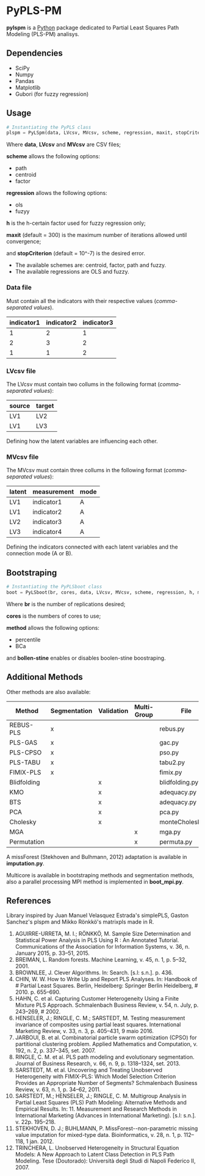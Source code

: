 # PyPLS-PM

**pylspm** is a [Python](http://www.python.org/) package dedicated to Partial Least Squares Path Modeling (PLS-PM) analisys.

## Dependencies

* SciPy
* Numpy
* Pandas
* Matplotlib
* Gubori (for fuzzy regression)

## Usage

```python
# Instantiating the PyPLS class
plspm = PyLSpm(data, LVcsv, MVcsv, scheme, regression, maxit, stopCriterion)
```

Where **data**, **LVcsv** and **MVcsv** are CSV files;

**scheme** allows the following options:

* path
* centroid
* factor

**regression** allows the following options:

* ols
* fuzyy

**h** is the h-certain factor used for fuzzy regression only;

**maxit** (default = 300) is the maximum number of iterations allowed until convergence;

and **stopCriterion** (default = 10^-7) is the desired error.

* The available schemes are: centroid, factor, path and fuzzy.
* The available regressions are OLS and fuzzy.

### Data file

Must contain all the indicators with their respective values (*comma-separated values*).

indicator1 | indicator2 | indicator3
-----------|------------|------------
1 | 2 | 1
2 | 3 | 2
1 | 1 | 2

### LVcsv file

The LVcsv must contain two collums in the following format (*comma-separated values*):

source | target
------ | ------
LV1 | LV2
LV1 | LV3

Defining how the latent variables are influencing each other.

### MVcsv file

The MVcsv must contain three collums in the following format (*comma-separated values*):

latent | measurement | mode
------ | ------------| ----
LV1 | indicator1 | A
LV1 | indicator2 | A
LV2 | indicator3 | A
LV3 | indicator4 | A

Defining the indicators connected with each latent variables and the connection mode (A or B).

## Bootstraping

```python
# Instantiating the PyPLSboot class
boot = PyLSboot(br, cores, data, LVcsv, MVcsv, scheme, regression, h, maxit, stopCriterion, method, boolen-stine)
```

Where **br** is the number of replications desired;

**cores** is the numbers of cores to use;

**method** allows the following options:

* percentile
* BCa

and **bollen-stine** enables or disables boolen-stine boostraping.

## Additional Methods

Other methods are also available:

Method | Segmentation | Validation | Multi-Group | File
------ | ------------ | ---------- | ----------- | ----
REBUS-PLS | x | | | rebus.py
PLS-GAS | x | | | gac.py
PLS-CPSO | x | | | pso.py
PLS-TABU | x | | | tabu2.py
FIMIX-PLS | x | | | fimix.py
Blidfolding | | x | | blidfolding.py
KMO | | x | | adequacy.py
BTS | | x | | adequacy.py
PCA | | x | | pca.py
Cholesky | | x | | monteCholesky.py
MGA | | | x | mga.py
Permutation | | | x | permuta.py

A missForest (Stekhoven and Bulhmann, 2012) adaptation is available in **imputation.py**.

Multicore is available in bootstraping methods and segmentation methods, also a parallel processing MPI method is implemented in **boot_mpi.py**.

## References

Library inspired by Juan Manuel Velasquez Estrada's simplePLS, Gaston Sanchez's plspm and Mikko Rönkkö's matrixpls made in R.

1. AGUIRRE-URRETA, M. I.; RÖNKKÖ, M. Sample Size Determination and Statistical Power Analysis in PLS Using R : An Annotated Tutorial. Communications of the Association for Information Systems, v. 36, n. January 2015, p. 33–51, 2015. 
2. BREIMAN, L. Random forests. Machine Learning, v. 45, n. 1, p. 5–32, 2001.
3. BROWNLEE, J. Clever Algorithms. In: Search. [s.l: s.n.]. p. 436.
4. CHIN, W. W. How to Write Up and Report PLS Analyses. In: Handbook of # Partial Least Squares. Berlin, Heidelberg: Springer Berlin Heidelberg, # 2010. p. 655–690.
5. HAHN, C. et al. Capturing Customer Heterogeneity Using a Finite Mixture PLS Approach. Schmalenbach Business Review, v. 54, n. July, p. 243–269, # 2002.
6. HENSELER, J.; RINGLE, C. M.; SARSTEDT, M. Testing measurement invariance of composites using partial least squares. International Marketing Review, v. 33, n. 3, p. 405–431, 9 maio 2016.
7. JARBOUI, B. et al. Combinatorial particle swarm optimization (CPSO) for partitional clustering problem. Applied Mathematics and Computation, v. 192, n. 2, p. 337–345, set. 2007.
8. RINGLE, C. M. et al. PLS path modeling and evolutionary segmentation. Journal of Business Research, v. 66, n. 9, p. 1318–1324, set. 2013.
9. SARSTEDT, M. et al. Uncovering and Treating Unobserved Heterogeneity with FIMIX-PLS: Which Model Selection Criterion Provides an Appropriate Number of Segments? Schmalenbach Business Review, v. 63, n. 1, p. 34–62, 2011.
10. SARSTEDT, M.; HENSELER, J.; RINGLE, C. M. Multigroup Analysis in Partial Least Squares (PLS) Path Modeling: Alternative Methods and Empirical Results. In: 11. Measurement and Research Methods in International Marketing (Advances in International Marketing). [s.l: s.n.]. v. 22p. 195–218.
12. STEKHOVEN, D. J.; BUHLMANN, P. MissForest--non-parametric missing value imputation for mixed-type data. Bioinformatics, v. 28, n. 1, p. 112–118, 1 jan. 2012.
13. TRINCHERA, L. Unobserved Heterogeneity in Structural Equation Models: A New Approach to Latent Class Detection in PLS Path Modeling. Tese (Doutorado): Università degli Studi di Napoli Federico II, 2007.
